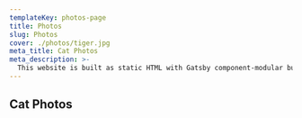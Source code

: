 ```yaml
---
templateKey: photos-page
title: Photos
slug: Photos
cover: ./photos/tiger.jpg
meta_title: Cat Photos
meta_description: >-
  This website is built as static HTML with Gatsby component-modular builds including a Node backend, with React components and Built with Webpack.
---
```


## Cat Photos

<photo-gallery folder='photos' columns='3,3,6'></photo-gallery>